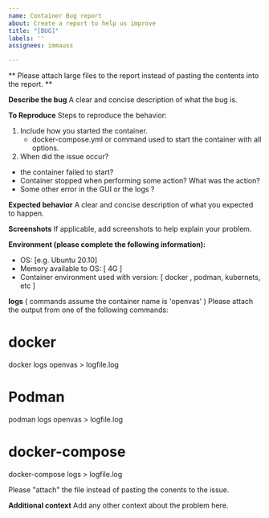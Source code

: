 ```yaml
---
name: Container Bug report
about: Create a report to help us improve
title: "[BUG]"
labels: ''
assignees: immauss

---
```


** Please attach large files to the report instead of pasting the contents into the report. **

**Describe the bug**
A clear and concise description of what the bug is.

**To Reproduce**
Steps to reproduce the behavior:
1. Include how you started the container. 
   - docker-compose.yml or command used to start the container with all options.
2. When did the issue occur? 
  - the container failed to start? 
  - Container stopped when performing some action? What was the action? 
  - Some other error in the GUI or the logs ? 

**Expected behavior**
A clear and concise description of what you expected to happen.

**Screenshots**
If applicable, add screenshots to help explain your problem.

**Environment (please complete the following information):**
 - OS: [e.g. Ubuntu 20.10]
 - Memory available to OS:  [ 4G ]
 - Container environment used with version: [ docker , podman, kubernets, etc ]

**logs** ( commands assume the container name is 'openvas' )
Please attach the output from one of the following commands:

# docker #
docker logs openvas > logfile.log 

# Podman #
podman logs openvas > logfile.log

# docker-compose #
docker-compose logs > logfile.log

Please "attach" the file instead of pasting the conents to the issue. 

**Additional context**
Add any other context about the problem here.
